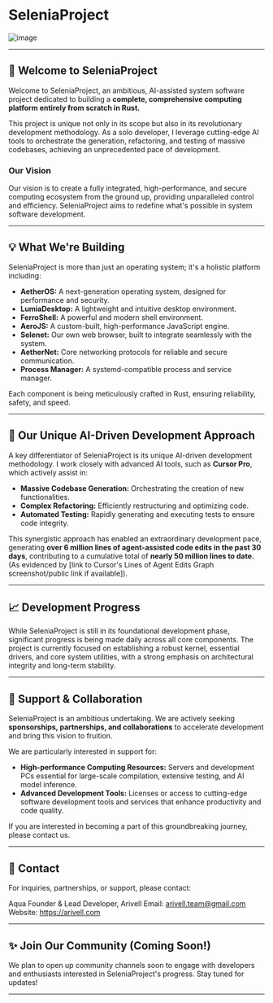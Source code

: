 # SeleniaProject

![image](https://github.com/SeleniaProject/SeleniaProject/issues/1#issue-3202482529)

---

## 🚀 Welcome to SeleniaProject

Welcome to SeleniaProject, an ambitious, AI-assisted system software project dedicated to building a **complete, comprehensive computing platform entirely from scratch in Rust.**

This project is unique not only in its scope but also in its revolutionary development methodology. As a solo developer, I leverage cutting-edge AI tools to orchestrate the generation, refactoring, and testing of massive codebases, achieving an unprecedented pace of development.

### Our Vision

Our vision is to create a fully integrated, high-performance, and secure computing ecosystem from the ground up, providing unparalleled control and efficiency. SeleniaProject aims to redefine what's possible in system software development.

---

## 💡 What We're Building

SeleniaProject is more than just an operating system; it's a holistic platform including:

* **AetherOS:** A next-generation operating system, designed for performance and security.
* **LumiaDesktop:** A lightweight and intuitive desktop environment.
* **FerroShell:** A powerful and modern shell environment.
* **AeroJS:** A custom-built, high-performance JavaScript engine.
* **Selenet:** Our own web browser, built to integrate seamlessly with the system.
* **AetherNet:** Core networking protocols for reliable and secure communication.
* **Process Manager:** A systemd-compatible process and service manager.

Each component is being meticulously crafted in Rust, ensuring reliability, safety, and speed.

---

## 🤖 Our Unique AI-Driven Development Approach

A key differentiator of SeleniaProject is its unique AI-driven development methodology. I work closely with advanced AI tools, such as **Cursor Pro**, which actively assist in:

* **Massive Codebase Generation:** Orchestrating the creation of new functionalities.
* **Complex Refactoring:** Efficiently restructuring and optimizing code.
* **Automated Testing:** Rapidly generating and executing tests to ensure code integrity.

This synergistic approach has enabled an extraordinary development pace, generating **over 6 million lines of agent-assisted code edits in the past 30 days**, contributing to a cumulative total of **nearly 50 million lines to date.** (As evidenced by [link to Cursor's Lines of Agent Edits Graph screenshot/public link if available]).

---

## 📈 Development Progress

While SeleniaProject is still in its foundational development phase, significant progress is being made daily across all core components. The project is currently focused on establishing a robust kernel, essential drivers, and core system utilities, with a strong emphasis on architectural integrity and long-term stability.

---

## 🤝 Support & Collaboration

SeleniaProject is an ambitious undertaking. We are actively seeking **sponsorships, partnerships, and collaborations** to accelerate development and bring this vision to fruition.

We are particularly interested in support for:

* **High-performance Computing Resources:** Servers and development PCs essential for large-scale compilation, extensive testing, and AI model inference.
* **Advanced Development Tools:** Licenses or access to cutting-edge software development tools and services that enhance productivity and code quality.

If you are interested in becoming a part of this groundbreaking journey, please contact us.

---

## 📧 Contact

For inquiries, partnerships, or support, please contact:

Aqua
Founder & Lead Developer, Arivell
Email: arivell.team@gmail.com
Website: https://arivell.com

---

## ✨ Join Our Community (Coming Soon!)

We plan to open up community channels soon to engage with developers and enthusiasts interested in SeleniaProject's progress. Stay tuned for updates!

---
